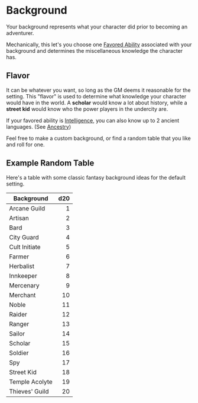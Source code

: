 # Background

Your background represents what your character did prior to becoming an adventurer.

Mechanically, this let's you choose one [Favored Ability](Favored%20Ability.md) associated with your background and determines the miscellaneous knowledge the character has.

## Flavor

It can be whatever you want, so long as the GM deems it reasonable for the setting. This "flavor" is used to determine what knowledge your character would have in the world. A **scholar** would know a lot about history, while a **street kid** would know who the power players in the undercity are.

If your favored ability is [Intelligence](Chosen%20Statistics/Intelligence.md), you can also know up to 2 ancient languages. (See [Ancestry](Ancenstries/Ancestry.md))

Feel free to make a custom background, or find a random table that you like and roll for one.

## Example Random Table

Here's a table with some classic fantasy background ideas for the default setting.

| Background     | d20 |
| -------------- | --: |
| Arcane Guild   |   1 |
| Artisan        |   2 |
| Bard           |   3 |
| City Guard     |   4 |
| Cult Initiate  |   5 |
| Farmer         |   6 |
| Herbalist      |   7 |
| Innkeeper      |   8 |
| Mercenary      |   9 |
| Merchant       |  10 |
| Noble          |  11 |
| Raider         |  12 |
| Ranger         |  13 |
| Sailor         |  14 |
| Scholar        |  15 |
| Soldier        |  16 |
| Spy            |  17 |
| Street Kid     |  18 |
| Temple Acolyte |  19 |
| Thieves' Guild |  20 |
